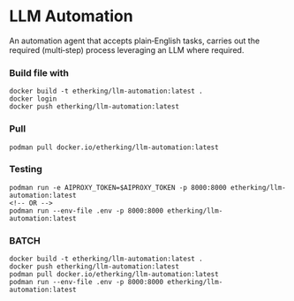 # LLM Automation
<p>
An automation agent that accepts plain‑English tasks, carries out the required (multi‑step) process leveraging an LLM where required. 
</p>

### Build file with
```
docker build -t etherking/llm-automation:latest .
docker login
docker push etherking/llm-automation:latest
```

### Pull
```
podman pull docker.io/etherking/llm-automation:latest
```

### Testing
```
podman run -e AIPROXY_TOKEN=$AIPROXY_TOKEN -p 8000:8000 etherking/llm-automation:latest
<!-- OR -->
podman run --env-file .env -p 8000:8000 etherking/llm-automation:latest
```

### BATCH
```
docker build -t etherking/llm-automation:latest .
docker push etherking/llm-automation:latest
podman pull docker.io/etherking/llm-automation:latest
podman run --env-file .env -p 8000:8000 etherking/llm-automation:latest
```